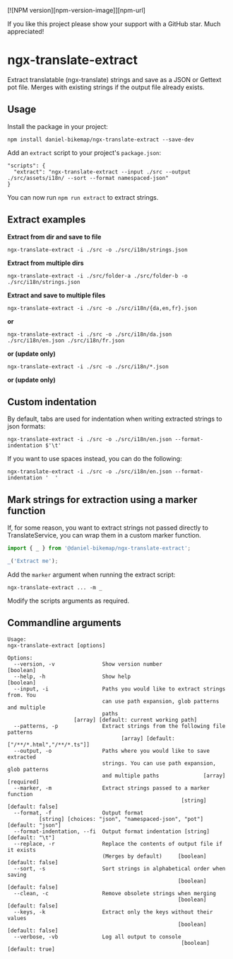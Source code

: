 
[![NPM version][npm-version-image]][npm-url] 


If you like this project please show your support with a GitHub star. Much appreciated!

# ngx-translate-extract
Extract translatable (ngx-translate) strings and save as a JSON or Gettext pot file.
Merges with existing strings if the output file already exists.

## Usage
Install the package in your project:

`npm install daniel-bikemap/ngx-translate-extract --save-dev`

Add an `extract` script to your project's `package.json`:
```
"scripts": {
  "extract": "ngx-translate-extract --input ./src --output ./src/assets/i18n/ --sort --format namespaced-json"
}
```
You can now run `npm run extract` to extract strings.

## Extract examples

**Extract from dir and save to file**

`ngx-translate-extract -i ./src -o ./src/i18n/strings.json`

**Extract from multiple dirs**

`ngx-translate-extract -i ./src/folder-a ./src/folder-b -o ./src/i18n/strings.json`

**Extract and save to multiple files**

`ngx-translate-extract -i ./src -o ./src/i18n/{da,en,fr}.json`

**or**

`ngx-translate-extract -i ./src -o ./src/i18n/da.json ./src/i18n/en.json ./src/i18n/fr.json`

**or (update only)**

`ngx-translate-extract -i ./src -o ./src/i18n/*.json`

**or (update only)**

## Custom indentation
By default, tabs are used for indentation when writing extracted strings to json formats:

`ngx-translate-extract -i ./src -o ./src/i18n/en.json --format-indentation $'\t'`

If you want to use spaces instead, you can do the following:

`ngx-translate-extract -i ./src -o ./src/i18n/en.json --format-indentation '  '`

## Mark strings for extraction using a marker function
If, for some reason, you want to extract strings not passed directly to TranslateService, you can wrap them in a custom marker function.

```ts
import { _ } from '@daniel-bikemap/ngx-translate-extract';

_('Extract me');
```

Add the `marker` argument when running the extract script:

`ngx-translate-extract ... -m _`

Modify the scripts arguments as required.

## Commandline arguments
```
Usage:
ngx-translate-extract [options]

Options:
  --version, -v               Show version number                      [boolean]
  --help, -h                  Show help                                [boolean]
  --input, -i                 Paths you would like to extract strings from. You
                              can use path expansion, glob patterns and multiple
                              paths
                     [array] [default: current working path]
  --patterns, -p              Extract strings from the following file patterns
                                    [array] [default: ["/**/*.html","/**/*.ts"]]
  --output, -o                Paths where you would like to save extracted
                              strings. You can use path expansion, glob patterns
                              and multiple paths              [array] [required]
  --marker, -m                Extract strings passed to a marker function
                                                       [string] [default: false]
  --format, -f                Output format
          [string] [choices: "json", "namespaced-json", "pot"] [default: "json"]
  --format-indentation, --fi  Output format indentation [string] [default: "\t"]
  --replace, -r               Replace the contents of output file if it exists
                              (Merges by default)     [boolean] [default: false]
  --sort, -s                  Sort strings in alphabetical order when saving
                                                      [boolean] [default: false]
  --clean, -c                 Remove obsolete strings when merging
                                                      [boolean] [default: false]                                   
  --keys, -k                  Extract only the keys without their values
                                                      [boolean] [default: false]
  --verbose, -vb              Log all output to console
                                                       [boolean] [default: true]
